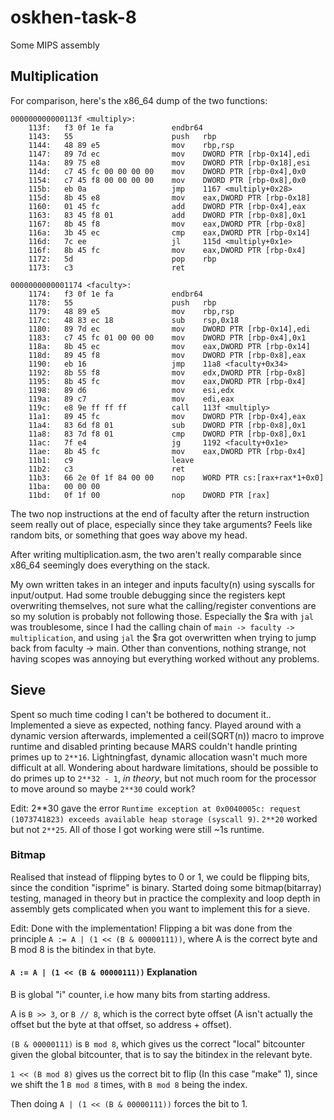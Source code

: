 # oskhen-task-8
Some MIPS assembly


## Multiplication
For comparison, here's the x86_64 dump of the two functions:
```
000000000000113f <multiply>:
    113f:	f3 0f 1e fa          	endbr64 
    1143:	55                   	push   rbp
    1144:	48 89 e5             	mov    rbp,rsp
    1147:	89 7d ec             	mov    DWORD PTR [rbp-0x14],edi
    114a:	89 75 e8             	mov    DWORD PTR [rbp-0x18],esi
    114d:	c7 45 fc 00 00 00 00 	mov    DWORD PTR [rbp-0x4],0x0
    1154:	c7 45 f8 00 00 00 00 	mov    DWORD PTR [rbp-0x8],0x0
    115b:	eb 0a                	jmp    1167 <multiply+0x28>
    115d:	8b 45 e8             	mov    eax,DWORD PTR [rbp-0x18]
    1160:	01 45 fc             	add    DWORD PTR [rbp-0x4],eax
    1163:	83 45 f8 01          	add    DWORD PTR [rbp-0x8],0x1
    1167:	8b 45 f8             	mov    eax,DWORD PTR [rbp-0x8]
    116a:	3b 45 ec             	cmp    eax,DWORD PTR [rbp-0x14]
    116d:	7c ee                	jl     115d <multiply+0x1e>
    116f:	8b 45 fc             	mov    eax,DWORD PTR [rbp-0x4]
    1172:	5d                   	pop    rbp
    1173:	c3                   	ret    
```
```
0000000000001174 <faculty>:
    1174:	f3 0f 1e fa          	endbr64 
    1178:	55                   	push   rbp
    1179:	48 89 e5             	mov    rbp,rsp
    117c:	48 83 ec 18          	sub    rsp,0x18
    1180:	89 7d ec             	mov    DWORD PTR [rbp-0x14],edi
    1183:	c7 45 fc 01 00 00 00 	mov    DWORD PTR [rbp-0x4],0x1
    118a:	8b 45 ec             	mov    eax,DWORD PTR [rbp-0x14]
    118d:	89 45 f8             	mov    DWORD PTR [rbp-0x8],eax
    1190:	eb 16                	jmp    11a8 <faculty+0x34>
    1192:	8b 55 f8             	mov    edx,DWORD PTR [rbp-0x8]
    1195:	8b 45 fc             	mov    eax,DWORD PTR [rbp-0x4]
    1198:	89 d6                	mov    esi,edx
    119a:	89 c7                	mov    edi,eax
    119c:	e8 9e ff ff ff       	call   113f <multiply>
    11a1:	89 45 fc             	mov    DWORD PTR [rbp-0x4],eax
    11a4:	83 6d f8 01          	sub    DWORD PTR [rbp-0x8],0x1
    11a8:	83 7d f8 01          	cmp    DWORD PTR [rbp-0x8],0x1
    11ac:	7f e4                	jg     1192 <faculty+0x1e>
    11ae:	8b 45 fc             	mov    eax,DWORD PTR [rbp-0x4]
    11b1:	c9                   	leave  
    11b2:	c3                   	ret    
    11b3:	66 2e 0f 1f 84 00 00 	nop    WORD PTR cs:[rax+rax*1+0x0]
    11ba:	00 00 00 
    11bd:	0f 1f 00             	nop    DWORD PTR [rax]
```
The two nop instructions at the end of faculty after the return instruction seem really out of place, especially since they take arguments? Feels like random bits, or something that goes way above my head.

After writing multiplication.asm, the two aren't really comparable since x86_64 seemingly does everything on the stack.

My own written takes in an integer and inputs faculty(n) using syscalls for input/output. Had some trouble debugging since the registers kept overwriting themselves, not sure what the calling/register conventions are so my solution is probably not following those. Especially the $ra with `jal` was troublesome, since I had the calling chain of `main -> faculty -> multiplication`, and using `jal` the $ra got overwritten when trying to jump back from faculty -> main. Other than conventions, nothing strange, not having scopes was annoying but everything worked without any problems.


## Sieve
Spent so much time coding I can't be bothered to document it.. Implemented a sieve as expected, nothing fancy. Played around with a dynamic version afterwards, implemented a ceil(SQRT(n)) macro to improve runtime and disabled printing because MARS couldn't handle printing primes up to `2**16`. Lightningfast, dynamic allocation wasn't much more difficult at all. Wondering about hardware limitations, should be possible to do primes up to `2**32 - 1`, *in theory*, but not much room for the processor to move around so maybe `2**30` could work?

Edit: 2**30 gave the error ```Runtime exception at 0x0040005c: request (1073741823) exceeds available heap storage (syscall 9)```. `2**20` worked but not `2**25`. All of those I got working were still ~1s runtime.

### Bitmap
Realised that instead of flipping bytes to 0 or 1, we could be flipping bits, since the condition "isprime" is binary. Started doing some bitmap(bitarray) testing, managed in theory but in practice the complexity and loop depth in assembly gets complicated when you want to implement this for a sieve.

Edit: Done with the implementation! Flipping a bit was done from the principle `A := A | (1 << (B & 00000111))`, where A is the correct byte and B mod 8 is the bitindex in that byte.

#### `A := A | (1 << (B & 00000111))` Explanation
B is global "i" counter, i.e how many bits from starting address.

A is `B >> 3`, or `B // 8`, which is the correct byte offset
(A isn't actually the offset but the byte at that offset, so address + offset).


`(B & 00000111)` is `B mod 8`, which gives us the correct "local" bitcounter given the global bitcounter, that is to say the bitindex in the relevant byte. 


`1 << (B mod 8)` gives us the correct bit to flip (In this case "make" 1), since we shift the 1 `B mod 8` times, with `B mod 8` being the index.

Then doing `A | (1 << (B & 00000111))` forces the bit to 1.